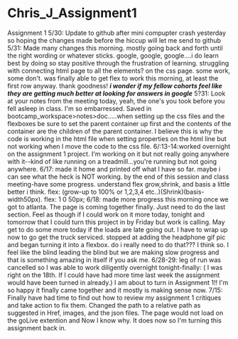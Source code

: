 # Chris_J_Assignment1
 Assignment 1 
 5/30: Update to github after mini compupter crash yesterday so hoping the changes made before the hiccup will let me send to github
5/31: Made many changes this morning. mostly going back and forth until the right wording or whatever sticks. google, google, google....i do learn best by doing so stay positive through the frustration of learning. struggling with connecting html page to all the elements? on the css page. some work, some don't. was finally able to get flex to work this morning, at least the first row anyway.  thank goodness!
***i wonder if my fellow cohorts feel like they are getting much better at looking for answers in google***
5?31: Look at your notes from the meeting today, yeah, the one's you took before you fell asleep in class. I'm so embarressed. Saved in bootcamp_workspace>notes>doc.....when setting up the css files and the flexboxes be sure to set the parent container up first and the contents of the container are the children of the parent container. I believe this is why the code is working in the html file when setting properties on the html line but not working when I move the code to the css file. 
6/:13-14:worked overnight on the assignment 1 project. I'm working on it but not really going anywhere with it--kind of like running on a treadmill...you're running but not going anywhere.
6/17: made it home and printed off what I have so far. maybe i can see what the heck is NOT working. by the end of this session and class meeting-have some progress. understand flex grow,shrink, and basis a little better i think. flex: (grow-up to 100% or 1,2,3,4 etc..)(Shrink)(basis-width50px). flex: 1 0 50px;
6/18: made more progress this morning once we got to atlanta. The page is coming together finally. Just need to do the last section. Feel as though if I could work on it more today, tonight and tomorrow that I could turn this project in by Friday but work is calling. May get to do some more today if the loads are late going out. I have to wrap up now to go get the truck serviced. stopped at adding the headphone gif pic and began turning it into a flexbox. do i really need to do that??? I think so. I feel like the blind leading the blind but we are making slow progress and that is something amazing in itself if you ask me.
6/28-29: leg of run was cancelled so I was able to work diligently overnight tonight-finally: ( I was right on the 18th. If I could have had more time last week the assignment would have been turned in already.) I am about to turn in Assignment 1!! I'm so happy it finally came together and it mostly is making sense now. 
7/15: Finally have had time to find out how to review my assignment 1 critiques and take action to fix them. Changed the path to a relative path as suggested in Href, images, and the json files. The page would not load on the goLive extention and Now I know why. It does now so I'm turning this assignment back in.
